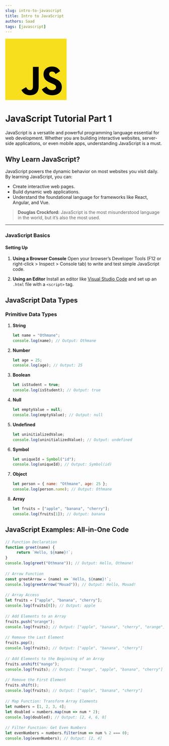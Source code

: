 ```yaml
---
slug: intro-to-javascript
title: Intro to JavaScript
authors: Saad 
tags: [javascript]
---
```


![JavaScript](img/intro-to-javascript.png)

# JavaScript Tutorial Part 1

JavaScript is a versatile and powerful programming language essential for web development. Whether you are building interactive websites, server-side applications, or even mobile apps, understanding JavaScript is a must.

<!-- truncate -->

## Why Learn JavaScript?

JavaScript powers the dynamic behavior on most websites you visit daily. By learning JavaScript, you can:
- Create interactive web pages.
- Build dynamic web applications.
- Understand the foundational language for frameworks like React, Angular, and Vue.

> **Douglas Crockford:** JavaScript is the most misunderstood language in the world, but it’s also the most used.
---

### JavaScript Basics

#### Setting Up
1. **Using a Browser Console**
    Open your browser’s Developer Tools (F12 or right-click > Inspect > Console tab) to write and test simple JavaScript code.

2. **Using an Editor**
    Install an editor like [Visual Studio Code](https://code.visualstudio.com/) and set up an `.html` file with a `<script>` tag.

## JavaScript Data Types

### Primitive Data Types

1. **String**
    ```javascript
    let name = "Othmane";
    console.log(name); // Output: Othmane
    ```

2. **Number**
    ```javascript
    let age = 25;
    console.log(age); // Output: 25
    ```

3. **Boolean**
    ```javascript
    let isStudent = true;
    console.log(isStudent); // Output: true
    ```

4. **Null**
    ```javascript
    let emptyValue = null;
    console.log(emptyValue); // Output: null
    ```

5. **Undefined**
    ```javascript
    let uninitializedValue;
    console.log(uninitializedValue); // Output: undefined
    ```

6. **Symbol**
    ```javascript
    let uniqueId = Symbol("id");
    console.log(uniqueId); // Output: Symbol(id)
    ```

7. **Object**
    ```javascript
    let person = { name: "Othmane", age: 25 };
    console.log(person.name); // Output: Othmane
    ```

8. **Array**
    ```javascript
    let fruits = ["apple", "banana", "cherry"];
    console.log(fruits[1]); // Output: banana
    ```

## JavaScript Examples: All-in-One Code

```javascript
// Function Declaration
function greet(name) {
     return `Hello, ${name}!`;
}
console.log(greet("Othmane")); // Output: Hello, Othmane!

// Arrow Function
const greetArrow = (name) => `Hello, ${name}!`;
console.log(greetArrow("Mouad")); // Output: Hello, Mouad!

// Array Access
let fruits = ["apple", "banana", "cherry"];
console.log(fruits[0]); // Output: apple

// Add Elements to an Array
fruits.push("orange");
console.log(fruits); // Output: ["apple", "banana", "cherry", "orange"]

// Remove the Last Element
fruits.pop();
console.log(fruits); // Output: ["apple", "banana", "cherry"]

// Add Elements to the Beginning of an Array
fruits.unshift("mango");
console.log(fruits); // Output: ["mango", "apple", "banana", "cherry"]

// Remove the First Element
fruits.shift();
console.log(fruits); // Output: ["apple", "banana", "cherry"]

// Map Function: Transform Array Elements
let numbers = [1, 2, 3, 4];
let doubled = numbers.map(num => num * 2);
console.log(doubled); // Output: [2, 4, 6, 8]

// Filter Function: Get Even Numbers
let evenNumbers = numbers.filter(num => num % 2 === 0);
console.log(evenNumbers); // Output: [2, 4]
```
